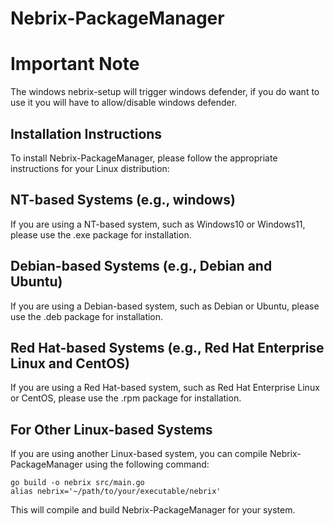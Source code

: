 # Nebrix-PackageManager

# Important Note
The windows nebrix-setup will trigger windows defender, if you do want to use it you will have to allow/disable windows defender.

## Installation Instructions
To install Nebrix-PackageManager, please follow the appropriate instructions for your Linux distribution:

## NT-based Systems (e.g., windows)
If you are using a NT-based system, such as Windows10 or Windows11, please use the .exe package for installation.

## Debian-based Systems (e.g., Debian and Ubuntu)
If you are using a Debian-based system, such as Debian or Ubuntu, please use the .deb package for installation.

## Red Hat-based Systems (e.g., Red Hat Enterprise Linux and CentOS)
If you are using a Red Hat-based system, such as Red Hat Enterprise Linux or CentOS, please use the .rpm package for installation.

## For Other Linux-based Systems
If you are using another Linux-based system, you can compile Nebrix-PackageManager using the following command:
```
go build -o nebrix src/main.go
alias nebrix='~/path/to/your/executable/nebrix'
```
This will compile and build Nebrix-PackageManager for your system.
